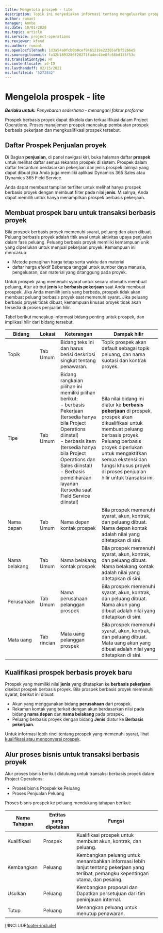 ```yaml
---
title: Mengelola prospek - lite
description: Topik ini menyediakan informasi tentang mengeluarkan prospek berbasis proyek (Pro).
author: rumant
manager: Annbe
ms.date: 10/01/2020
ms.topic: article
ms.service: project-operations
ms.reviewer: kfend
ms.author: rumant
ms.openlocfilehash: 1d3a54a9fcb0b0cef9461219e22305afbf5266e5
ms.sourcegitcommit: fa32b1893286f20271fa4ec4be8fc68bd135f53c
ms.translationtype: HT
ms.contentlocale: id-ID
ms.lasthandoff: 02/15/2021
ms.locfileid: "5272842"
---
```

# <a name="manage-leads---lite"></a>Mengelola prospek - lite

_**Berlaku untuk:** Penyebaran sederhana - menangani faktur proforma_

Prospek berbasis proyek dapat dikelola dan terkualifikasi dalam Project Operations. Proses manajemen prospek mencakup pembuatan prospek berbasis pekerjaan dan mengkualifikasi prospek tersebut. 

## <a name="list-of-project-sales-leads"></a>Daftar Prospek Penjualan proyek

Di Bagian **penjualan**, di panel navigasi kiri, buka halaman daftar **prospek** untuk melihat daftar semua rekaman prospek di sistem. Prospek dalam daftar tercantum berdasarkan pekerjaan dan jenis prospek lainnya yang dapat dibuat jika Anda juga memiliki aplikasi Dynamics 365 Sales atau Dynamics 365 Field Service.

Anda dapat membuat tampilan terfilter untuk melihat hanya prospek berbasis proyek dengan membuat filter pada nilai **jenis**. Misalnya, Anda dapat memilih untuk hanya menampilkan prospek berbasis pekerjaan.

## <a name="creating-a-new-lead-for-a-project-based-deal"></a>Membuat prospek baru untuk transaksi berbasis proyek

Bila prospek berbasis proyek memenuhi syarat, peluang dan akun dibuat. Peluang berbasis proyek adalah titik awal untuk aktivitas upaya penjualan dalam fase peluang. Peluang berbasis proyek memiliki kemampuan unik yang diperlukan untuk menjual pekerjaan proyek. Kemampuan ini mencakup:

- Metode penagihan harga tetap serta waktu dan material
- daftar harga efektif Beberapa tanggal untuk sumber daya manusia, pengeluaran, dan material yang ditanggung pada proyek.

Untuk prospek yang memenuhi syarat untuk secara otomatis membuat peluang, Atur atribut **jenis** ke **berbasis pekerjaan** saat Anda membuat prospek. Jika Anda memilih jenis yang berbeda, prospek tidak akan membuat peluang berbasis proyek saat memenuhi syarat. Jika peluang berbasis proyek tidak dibuat, kemampuan khusus proyek tidak akan tersedia di proses penjualan hilir.

Tabel berikut mencakup informasi bidang penting untuk prospek, dan implikasi hilir dari bidang tersebut.

| **Bidang** | **Lokasi** | **Keterangan** | **Dampak hilir** |
| --- | --- | --- | --- |
| Topik | Tab Umum | Bidang teks ini dan harus berisi deskripsi singkat tentang penawaran. | Topik prospek akan default sebagai topik peluang, dan nama kuotasi dan kontrak proyek. |
| Tipe | Tab Umum | Bidang rangkaian pilihan ini memiliki pilihan berikut:</br>- berbasis Pekerjaan (tersedia hanya bila Project Operations diinstal)</br>- berbasis item (tersedia hanya bila Project Operations dan Sales diinstal)</br>- Berbasis pemeliharaan layanan (tersedia saat Field Service diinstal) | Bila nilai bidang ini diatur ke **berbasis pekerjaan** di prospek, prospek akan dikualifikasi untuk membuat peluang berbasis proyek. Peluang berbasis proyek diperlukan untuk mengaktifkan semua ekstensi dan fungsi khusus proyek di proses penjualan hilir untuk transaksi ini. |
| Nama depan | Tab Umum | Nama depan kontak prospek | Bila prospek memenuhi syarat, akun, kontrak, dan peluang dibuat. Nama depan kontak adalah nilai yang ditetapkan di sini. |
| Nama belakang | Tab Umum | Nama belakang kontak prospek | Bila prospek memenuhi syarat, akun, kontrak, dan peluang dibuat. Nama belakang kontak adalah nilai yang ditetapkan di sini. |
| Perusahaan | Tab Umum | Nama perusahaan pelanggan prospek | Bila prospek memenuhi syarat, akun, kontrak, dan peluang dibuat. Nama akun yang dibuat adalah nilai yang ditetapkan di sini. |
| Mata uang | Tab rincian | Mata uang pelanggan prospek | Bila prospek memenuhi syarat, akun, kontrak, dan peluang dibuat. Mata uang akun yang dibuat adalah nilai yang ditetapkan di sini. |

## <a name="qualify-a-new-project-based-lead"></a>Kualifikasi prospek berbasis proyek baru

Prospek yang memiliki nilai **jenis** yang ditetapkan ke **berbasis pekerjaan** disebut prospek berbasis proyek. Bila prospek berbasis proyek memenuhi syarat, berikut ini dibuat:

- Akun yang menggunakan bidang **perusahaan** dari prospek.
- Rekaman kontak yang terkait dengan akun berdasarkan nilai pada bidang **nama depan** dan **nama belakang** pada prospek.
- Peluang berbasis proyek dengan bidang **Jenis** diatur ke **Berbasis pekerjaan**.

Untuk informasi lebih rinci tentang prospek yang memenuhi syarat, lihat [kualifikasi atau mengonversi prospek](https://docs.microsoft.com/dynamics365/sales-enterprise/qualify-lead-convert-opportunity-sales).

## <a name="business-process-flow-for-project-based-deals"></a>Alur proses bisnis untuk transaksi berbasis proyek

Alur proses bisnis berikut didukung untuk transaksi berbasis proyek dalam Project Operations:

- Proses bisnis Prospek ke Peluang
- Proses Penjualan Peluang

Proses bisnis prospek ke peluang mendukung tahapan berikut:

| Nama Tahapan | Entitas yang dipetakan | Fungsi |
| --- | --- | --- |
| Kualifikasi | Prospek | Kualifikasi prospek untuk membuat akun, kontrak, dan peluang. |
| Kembangkan | Peluang | Kembangkan peluang untuk menambahkan informasi lebih lanjut tentang pekerjaan yang terlibat, pemangku kepentingan utama, dan pesaing. |
| Usulkan | Peluang | Kembangkan proposal dan Dapatkan persetujuan dari tim peninjauan internal. |
| Tutup | Peluang | Menangkan peluang untuk menutup penawaran. |


[!INCLUDE[footer-include](../../includes/footer-banner.md)]
